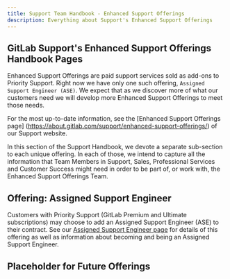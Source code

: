 ```yaml
---
title: Support Team Handbook - Enhanced Support Offerings
description: Everything about Support's Enhanced Support Offerings
---
```


## GitLab Support's Enhanced Support Offerings Handbook Pages

Enhanced Support Offerings are paid support services sold as add-ons to Priority
Support. Right now we have only one such offering, `Assigned Support Engineer
(ASE)`. We expect that as we discover more of what our customers need we will
develop more Enhanced Support Offerings to meet those needs.

For the most up-to-date information, see the [Enhanced Support Offerings page]
(https://about.gitlab.com/support/enhanced-support-offerings/) of our Support
website.

In this section of the Support Handbook, we devote a separate sub-section to
each unique offering. In each of those, we intend to capture all the information
that Team Members in Support, Sales, Professional Services and Customer Success
might need in order to be part of, or work with, the Enhanced Support Offerings
Team.

## Offering: Assigned Support Engineer

Customers with Priority Support (GitLab Premium and Ultimate subscriptions)
may choose to add an Assigned Support Engineer (ASE) to their contract. See our
[Assigned Support Engineer page](./offering-assigned-support-engineer) for
details of this offering as well as information about becoming and being an
Assigned Support Engineer.

## Placeholder for Future Offerings
